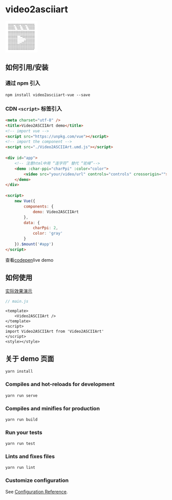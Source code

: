 # video2asciiart

<img src="./src/assets/logo.png" width="100px" align="center"/>

## 如何引用/安装

### 通过 npm 引入

```
npm install video2asciiart-vue --save
```

### CDN `<script>` 标签引入

```html
<meta charset="utf-8" />
<title>Video2ASCIIArt demo</title>
<!-- import vue -->
<script src="https://unpkg.com/vue"></script>
<!-- import the component -->
<script src="./Video2ASCIIArt.umd.js"></script>

<div id="app">
    <!-- 注意html中用 “连字符” 替代 “驼峰”-->
    <demo :char-ppi="charPpi" :color="color">
        <video src="your/video/url" controls="controls" crossorigin=""></video>
    </demo>
</div>

<script>
    new Vue({
        components: {
            demo: Video2ASCIIArt
        },
        data: {
            charPpi: 2,
            color: 'gray'
        }
    }).$mount('#app')
</script>
```

查看[codepen]()live demo

## 如何使用

[实际效果演示]()

```js
// main.js
```

```vue
<template>
    <Video2ASCIIArt />
</template>
<script>
import Video2ASCIIArt from 'Video2ASCIIArt'
</script>
<style></style>
```

## 关于 demo 页面

```
yarn install
```

### Compiles and hot-reloads for development

```
yarn run serve
```

### Compiles and minifies for production

```
yarn run build
```

### Run your tests

```
yarn run test
```

### Lints and fixes files

```
yarn run lint
```

### Customize configuration

See [Configuration Reference](https://cli.vuejs.org/config/).
